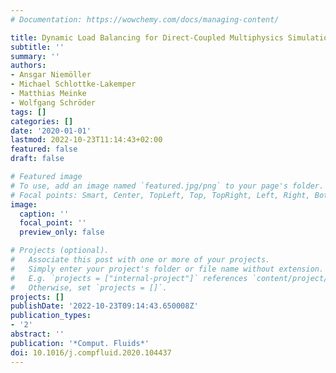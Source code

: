 ```yaml
---
# Documentation: https://wowchemy.com/docs/managing-content/

title: Dynamic Load Balancing for Direct-Coupled Multiphysics Simulations
subtitle: ''
summary: ''
authors:
- Ansgar Niemöller
- Michael Schlottke-Lakemper
- Matthias Meinke
- Wolfgang Schröder
tags: []
categories: []
date: '2020-01-01'
lastmod: 2022-10-23T11:14:43+02:00
featured: false
draft: false

# Featured image
# To use, add an image named `featured.jpg/png` to your page's folder.
# Focal points: Smart, Center, TopLeft, Top, TopRight, Left, Right, BottomLeft, Bottom, BottomRight.
image:
  caption: ''
  focal_point: ''
  preview_only: false

# Projects (optional).
#   Associate this post with one or more of your projects.
#   Simply enter your project's folder or file name without extension.
#   E.g. `projects = ["internal-project"]` references `content/project/deep-learning/index.md`.
#   Otherwise, set `projects = []`.
projects: []
publishDate: '2022-10-23T09:14:43.650008Z'
publication_types:
- '2'
abstract: ''
publication: '*Comput. Fluids*'
doi: 10.1016/j.compfluid.2020.104437
---
```

